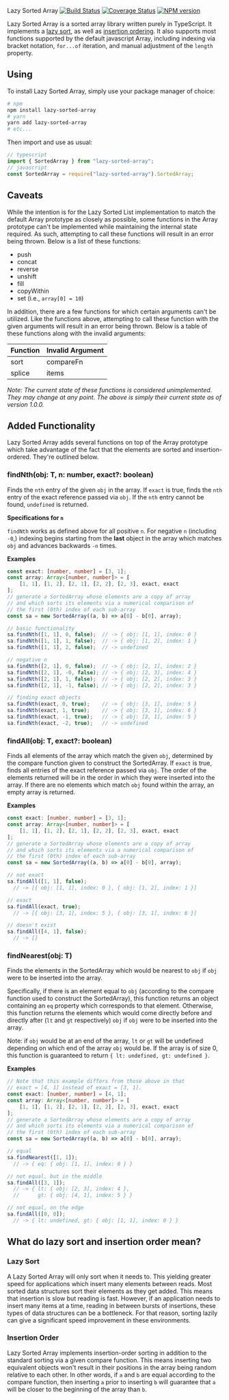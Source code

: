 Lazy Sorted Array [![Build Status](https://travis-ci.org/acid1103/lazy-sorted-array.svg?branch=master)](https://travis-ci.org/acid1103/lazy-sorted-array) [![Coverage Status](https://coveralls.io/repos/github/acid1103/lazy-sorted-array/badge.svg?branch=master)](https://coveralls.io/github/acid1103/lazy-sorted-array?branch=master) [![NPM version](https://img.shields.io/npm/v/lazy-sorted-array.svg?color=success)](https://www.npmjs.com/package/lazy-sorted-array)

Lazy Sorted Array is a sorted array library written purely in TypeScript. It implements a [lazy sort](https://github.com/acid1103/lazy-sorted-array/blob/master/README.md#lazy-sort), as well as [insertion ordering](https://github.com/acid1103/lazy-sorted-array/blob/master/README.md#insertion-order). It also supports most functions supported by the default javascript Array, including indexing via bracket notation, `for...of` iteration, and manual adjustment of the `length` property.

## Using
To install Lazy Sorted Array, simply use your package manager of choice:
```bash
# npm
npm install lazy-sorted-array
# yarn
yarn add lazy-sorted-array
# etc...
```
Then import and use as usual:
```typescript
// typescript
import { SortedArray } from "lazy-sorted-array";
// javascript
const SortedArray = require("lazy-sorted-array").SortedArray;
```

## Caveats
While the intention is for the Lazy Sorted List implementation to match the default Array prototype as closely as possible, some functions in the Array prototype can't be implemented while maintaining the internal state required. As such, attempting to call these functions will result in an error being thrown. Below is a list of these functions:
- push
- concat
- reverse
- unshift
- fill
- copyWithin
- set (i.e., `array[0] = 10`)

In addition, there are a few functions for which certain arguments can't be utilized. Like the functions above, attempting to call these function with the given arguments will result in an error being thrown. Below is a table of these functions along with the invalid arguments:

Function|Invalid Argument
-|-
sort|compareFn
splice|items

*Note: The current state of these functions is considered unimplemented. They may change at any point. The above is simply their current state as of version 1.0.0.*

## Added Functionality
Lazy Sorted Array adds several functions on top of the Array prototype which take advantage of the fact that the elements are sorted and insertion-ordered. They're outlined below.

### findNth(obj: T, n: number, exact?: boolean)

Finds the `nth` entry of the given `obj` in the array. If `exact` is true, finds the `nth` entry of the exact reference passed via `obj`. If the `nth` entry cannot be found, `undefined` is returned.

**Specifications for `n`**

`findNth` works as defined above for all positive `n`. For negative `n` (including `-0`,) indexing begins starting from the **last** object in the array which matches `obj` and advances backwards `-n` times.

**Examples**

```typescript
const exact: [number, number] = [3, 1];
const array: Array<[number, number]> = [
    [1, 1], [1, 2], [2, 1], [2, 2], [2, 3], exact, exact
];
// generate a SortedArray whose elements are a copy of array
// and which sorts its elements via a numerical comparison of
// the first (0th) index of each sub-array
const sa = new SortedArray((a, b) => a[0] - b[0], array);

// basic functionality
sa.findNth([1, 1], 0, false);  // -> { obj: [1, 1], index: 0 }
sa.findNth([1, 1], 1, false);  // -> { obj: [1, 2], index: 1 }
sa.findNth([1, 1], 2, false);  // -> undefined

// negative n
sa.findNth([2, 1], 0, false);  // -> { obj: [2, 1], index: 2 }
sa.findNth([2, 1], -0, false); // -> { obj: [2, 3], index: 4 }
sa.findNth([2, 1], 1, false);  // -> { obj: [2, 2], index: 3 }
sa.findNth([2, 1], -1, false); // -> { obj: [2, 2], index: 3 }

// finding exact objects
sa.findNth(exact, 0, true);    // -> { obj: [3, 1], index: 5 }
sa.findNth(exact, 1, true);    // -> { obj: [3, 1], index: 6 }
sa.findNth(exact, -1, true);   // -> { obj: [3, 1], index: 5 }
sa.findNth(exact, -2, true);   // -> undefined
```

### findAll(obj: T, exact?: boolean)

Finds all elements of the array which match the given `obj`, determined by the compare function given to construct the SortedArray. If `exact` is true, finds all entries of the exact reference passed via `obj`. The order of the elements returned will be in the order in which they were inserted into the array. If there are no elements which match `obj` found within the array, an empty array is returned.

**Examples**

```typescript
const exact: [number, number] = [3, 1];
const array: Array<[number, number]> = [
    [1, 1], [1, 2], [2, 1], [2, 2], [2, 3], exact, exact
];
// generate a SortedArray whose elements are a copy of array
// and which sorts its elements via a numerical comparison of
// the first (0th) index of each sub-array
const sa = new SortedArray((a, b) => a[0] - b[0], array);

// not exact
sa.findAll([1, 1], false);
  // -> [{ obj: [1, 1], index: 0 }, { obj: [1, 2], index: 1 }]

// exact
sa.findAll(exact, true);
  // -> [{ obj: [3, 1], index: 5 }, { obj: [3, 1], index: 6 }]

// doesn't exist
sa.findAll([4, 1], false);
  // -> []
```

### findNearest(obj: T)

Finds the elements in the SortedArray which would be nearest to `obj` if `obj` were to be inserted into the array.

Specifically, if there is an element equal to `obj` (according to the compare function used to construct the SortedArray), this function returns an object containing an `eq` property which corresponds to that element. Otherwise, this function returns the elements which would come directly before and directly after (`lt` and `gt` respectively) `obj` if `obj` were to be inserted into the array.

Note: if `obj` would be at an end of the array, `lt` or `gt` will be undefined depending on which end of the array `obj` would be. If the array is of size 0, this function is guaranteed to return `{ lt: undefined, gt: undefined }`.

**Examples**
```typescript
// Note that this example differs from those above in that
// exact = [4, 1] instead of exact = [3, 1].
const exact: [number, number] = [4, 1];
const array: Array<[number, number]> = [
    [1, 1], [1, 2], [2, 1], [2, 2], [2, 3], exact, exact
];
// generate a SortedArray whose elements are a copy of array
// and which sorts its elements via a numerical comparison of
// the first (0th) index of each sub-array
const sa = new SortedArray((a, b) => a[0] - b[0], array);

// equal
sa.findNearest([1, 1]);
  // -> { eq: { obj: [1, 1], index: 0 } }

// not equal, but in the middle
sa.findAll([3, 1]);
  // -> { lt: { obj: [2, 3], index: 4 },
  //      gt: { obj: [4, 1], index: 5 } }

// not equal, on the edge
sa.findAll([0, 0]);
  // -> { lt: undefined, gt: { obj: [1, 1], index: 0 } }
```

## What do lazy sort and insertion order mean?
### Lazy Sort
A Lazy Sorted Array will only sort when it needs to. This yielding greater speed for applications which insert many elements between reads. Most sorted data structures sort their elements as they get added. This means that insertion is slow but reading is fast. However, if an application needs to insert many items at a time, reading in between bursts of insertions, these types of data structures can be a bottleneck. For that reason, sorting lazily can give a significant speed improvement in these environments.

### Insertion Order
Lazy Sorted Array implements insertion-order sorting in addition to the standard sorting via a given compare function. This means inserting two equivalent objects won't result in their positions in the array being random relative to each other. In other words, if `a` and `b` are equal according to the compare function, then inserting `a` prior to inserting `b` will guarantee that `a` will be closer to the beginning of the array than `b`.
